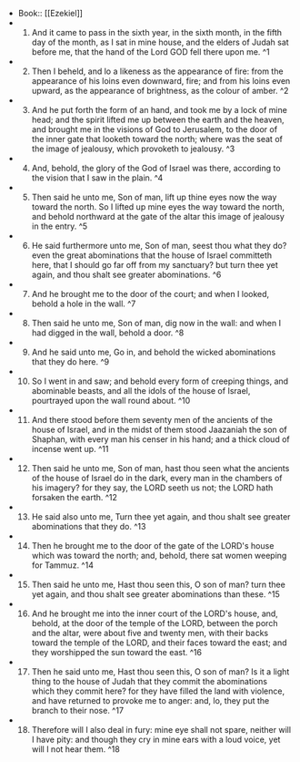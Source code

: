 - Book:: [[Ezekiel]]
- 1. And it came to pass in the sixth year, in the sixth month, in the fifth day of the month, as I sat in mine house, and the elders of Judah sat before me, that the hand of the Lord GOD fell there upon me. ^1
- 2. Then I beheld, and lo a likeness as the appearance of fire: from the appearance of his loins even downward, fire; and from his loins even upward, as the appearance of brightness, as the colour of amber. ^2
- 3. And he put forth the form of an hand, and took me by a lock of mine head; and the spirit lifted me up between the earth and the heaven, and brought me in the visions of God to Jerusalem, to the door of the inner gate that looketh toward the north; where was the seat of the image of jealousy, which provoketh to jealousy. ^3
- 4. And, behold, the glory of the God of Israel was there, according to the vision that I saw in the plain. ^4
- 5. Then said he unto me, Son of man, lift up thine eyes now the way toward the north. So I lifted up mine eyes the way toward the north, and behold northward at the gate of the altar this image of jealousy in the entry. ^5
- 6. He said furthermore unto me, Son of man, seest thou what they do? even the great abominations that the house of Israel committeth here, that I should go far off from my sanctuary? but turn thee yet again, and thou shalt see greater abominations. ^6
- 7. And he brought me to the door of the court; and when I looked, behold a hole in the wall. ^7
- 8. Then said he unto me, Son of man, dig now in the wall: and when I had digged in the wall, behold a door. ^8
- 9. And he said unto me, Go in, and behold the wicked abominations that they do here. ^9
- 10. So I went in and saw; and behold every form of creeping things, and abominable beasts, and all the idols of the house of Israel, pourtrayed upon the wall round about. ^10
- 11. And there stood before them seventy men of the ancients of the house of Israel, and in the midst of them stood Jaazaniah the son of Shaphan, with every man his censer in his hand; and a thick cloud of incense went up. ^11
- 12. Then said he unto me, Son of man, hast thou seen what the ancients of the house of Israel do in the dark, every man in the chambers of his imagery? for they say, the LORD seeth us not; the LORD hath forsaken the earth. ^12
- 13. He said also unto me, Turn thee yet again, and thou shalt see greater abominations that they do. ^13
- 14. Then he brought me to the door of the gate of the LORD's house which was toward the north; and, behold, there sat women weeping for Tammuz. ^14
- 15. Then said he unto me, Hast thou seen this, O son of man? turn thee yet again, and thou shalt see greater abominations than these. ^15
- 16. And he brought me into the inner court of the LORD's house, and, behold, at the door of the temple of the LORD, between the porch and the altar, were about five and twenty men, with their backs toward the temple of the LORD, and their faces toward the east; and they worshipped the sun toward the east. ^16
- 17. Then he said unto me, Hast thou seen this, O son of man? Is it a light thing to the house of Judah that they commit the abominations which they commit here? for they have filled the land with violence, and have returned to provoke me to anger: and, lo, they put the branch to their nose. ^17
- 18. Therefore will I also deal in fury: mine eye shall not spare, neither will I have pity: and though they cry in mine ears with a loud voice, yet will I not hear them. ^18

